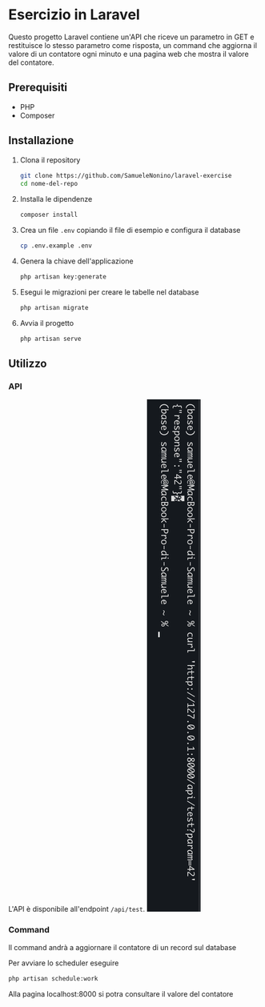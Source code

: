 # Esercizio in Laravel

Questo progetto Laravel contiene un'API che riceve un parametro in GET e restituisce lo stesso parametro come risposta, un command che aggiorna il valore di un contatore ogni minuto e una pagina web che mostra il valore del contatore.

## Prerequisiti

- PHP 
- Composer

## Installazione

1. Clona il repository
    ```bash
    git clone https://github.com/SamueleNonino/laravel-exercise
    cd nome-del-repo
    ```

2. Installa le dipendenze
    ```bash
    composer install
    ```

3. Crea un file `.env` copiando il file di esempio e configura il database
    ```bash
    cp .env.example .env
    ```

4. Genera la chiave dell'applicazione
    ```bash
    php artisan key:generate
    ```

5. Esegui le migrazioni per creare le tabelle nel database
    ```bash
    php artisan migrate
    ```
6. Avvia il progetto
    ```bash
    php artisan serve
    ```

## Utilizzo

### API

L'API è disponibile all'endpoint `/api/test`. 
![alt text](screenshot.png)

### Command

Il command andrà a aggiornare il contatore di un record sul database

Per avviare lo scheduler eseguire

```bash  
php artisan schedule:work
```

Alla pagina localhost:8000 si potra consultare il valore del contatore 
